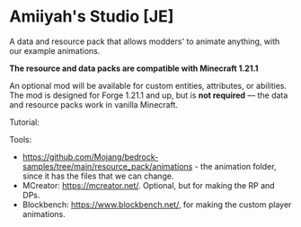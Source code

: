 # Amiiyah's Studio [JE]
A data and resource pack that allows modders' to animate anything, with our example animations.

**The resource and data packs are compatible with Minecraft 1.21.1**

An optional mod will be available for custom entities, attributes, or abilities. The mod is designed for Forge 1.21.1 and up, but is **not required** — the data and resource packs work in vanilla Minecraft.

Tutorial:

Tools:
- https://github.com/Mojang/bedrock-samples/tree/main/resource_pack/animations - the animation folder, since it has the files that we can change.
- MCreator: https://mcreator.net/. Optional, but for making the RP and DPs.
- Blockbench: https://www.blockbench.net/, for making the custom player animations.
